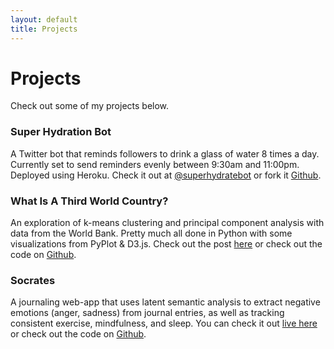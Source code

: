 ```yaml
---
layout: default
title: Projects
---
```


# Projects

Check out some of my projects below.

### Super Hydration Bot
A Twitter bot that reminds followers to drink a glass of water 8 times a day. Currently set to send reminders evenly between 9:30am and 11:00pm. Deployed using Heroku. Check it out at [@superhydratebot](https://twitter.com/superhydratebot) or fork it [Github](https://github.com/jhavaldar/super_hdyrate_bot).


### What Is A Third World Country?
An exploration of k-means clustering and principal component analysis with data from the World Bank. Pretty much all done in Python with some visualizations from PyPlot & D3.js. Check out the post [here](https://jhavaldar.github.io/post/2017/07/11/worldclusters.html) or check out the code on [Github](https://github.com/jhavaldar/world_clusters).

### Socrates

A journaling web-app that uses latent semantic analysis to extract negative emotions (anger, sadness) from journal entries, as well as tracking consistent exercise, mindfulness, and sleep. You can check it out [live here](https://lower-minister-41918.herokuapp.com/) or check out the code on [Github](https://github.com/jhavaldar/socrates).

